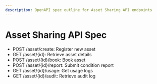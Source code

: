 ```yaml
---
description: OpenAPI spec outline for Asset Sharing API endpoints
---
```


# Asset Sharing API Spec
- POST /asset/create: Register new asset
- GET /asset/{id}: Retrieve asset details
- POST /asset/{id}/book: Book asset
- POST /asset/{id}/report: Submit condition report
- GET /asset/{id}/usage: Get usage logs
- GET /asset/{id}/audit: Retrieve audit log

